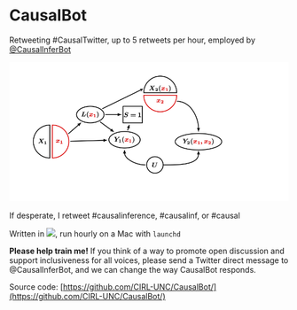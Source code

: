 # CausalBot 
Retweeting #CausalTwitter, up to 5 retweets per hour, employed by [@CausalInferBot](https://twitter.com/CausalInferBot)

![](swig_banner.jpg)

If desperate, I retweet #causalinference, #causalinf, or #causal

Written in <img src="https://julialang.org/assets/infra/logo.svg" width="50"/>,  run hourly on a Mac with `launchd`

**Please help train me!**
If you think of a way to promote open discussion and support inclusiveness for all voices, please send a Twitter direct message to @CausalInferBot, and we can change the way CausalBot responds.

Source code: [https://github.com/CIRL-UNC/CausalBot/](https://github.com/CIRL-UNC/CausalBot/)
